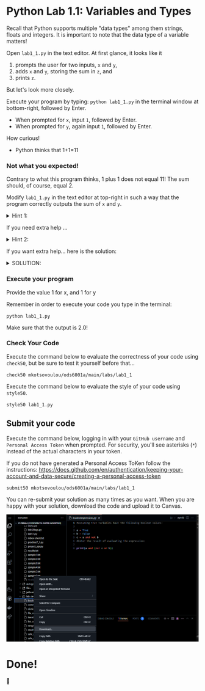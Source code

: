 # Python Lab 1.1: Variables and Types

Recall that Python supports multiple "data types" among them strings, floats and integers. It is important to note that the data type of a variable matters!

Open `lab1_1.py` in the text editor. At first glance, it looks like it

1. prompts the user for two inputs, `x` and `y`,
2. adds `x` and `y`, storing the sum in `z`, and
3. prints `z`.

But let's look more closely.

Execute your program by typing: `python lab1_1.py` in the terminal window at bottom-right, followed by Enter. 
- When prompted for `x`, input `1`, followed by Enter. 
- When prompted for `y`, again input `1`, followed by Enter.

How curious!
- Python thinks that 1+1=11


### Not what you expected!
Contrary to what this program thinks, 1 plus 1 does not equal 11! The sum should, of course, equal 2.

Modify `lab1_1.py` in the text editor at top-right in such a way that the program correctly outputs the sum of `x` and `y`.

<details> 
<summary>
Hint 1: 
</summary>

```
Try to convert your x and y inputs into a numeric data type.
```

</details>

If you need extra help ...

<details> 
<summary>
Hint 2: 
</summary>

  Consider using the float function, so your program can add floating point numbers as well as integers!

</details>

If you want extra help... here is the solution:

<details> 
<summary>
SOLUTION:  
</summary>

 ```
  z = float(x) + float(y)
 ```
</details>

### Execute your program 

Provide the value 1 for x, and 1 for y

Remember in order to execute your code you type in the terminal:

```
python lab1_1.py
```
Make sure that the output is 2.0!


### Check Your Code

Execute the command below to evaluate the correctness of your code using `check50`, but be sure to test it yourself before that...

```
check50 mkotsovoulou/ods6001a/main/labs/lab1_1
```

Execute the command below to evaluate the style of your code using `style50`.

```
style50 lab1_1.py
```


## Submit your code

Execute the command below, logging in with your `GitHub username` and `Personal Access Token` when prompted. For security, you'll see asterisks (`*`) instead of the actual characters in your token. 

If you do not have generated a Personal Access ToKen follow the instructions: 
https://docs.github.com/en/authentication/keeping-your-account-and-data-secure/creating-a-personal-access-token

```
submit50 mkotsovoulou/ods6001a/main/labs/lab1_1
```

You can re-submit your solution as many times as you want.
When you are happy with your solution, download the code and upload it to Canvas.

![Image of download](download.png)


# Done!
:tada:

